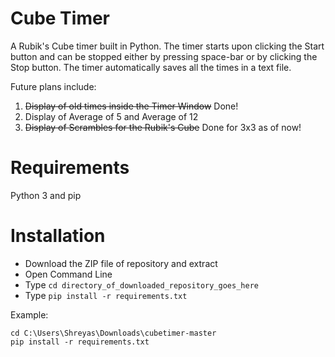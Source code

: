 # Cube Timer
A Rubik's Cube timer built in Python. The timer starts upon clicking the Start button and can be stopped either by pressing space-bar or by clicking the Stop button. The timer automatically saves all the times in a text file. 

Future plans include:
1. ~~Display of old times inside the Timer Window~~ Done!
2. Display of Average of 5 and Average of 12
3. ~~Display of Scrambles for the Rubik's Cube~~ Done for 3x3 as of now!

# Requirements
Python 3 and pip

# Installation
* Download the ZIP file of repository and extract
* Open Command Line
* Type `cd directory_of_downloaded_repository_goes_here`
* Type `pip install -r requirements.txt`

Example:
```
cd C:\Users\Shreyas\Downloads\cubetimer-master
pip install -r requirements.txt
```
